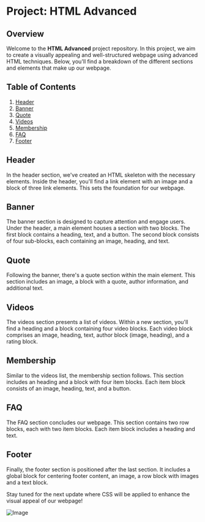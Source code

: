 # Project: HTML Advanced

## Overview

Welcome to the **HTML Advanced** project repository. In this project, we aim to create a visually appealing and well-structured webpage using advanced HTML techniques. Below, you'll find a breakdown of the different sections and elements that make up our webpage.

## Table of Contents

1. [Header](#header)
2. [Banner](#banner)
3. [Quote](#quote)
4. [Videos](#videos)
5. [Membership](#membership)
6. [FAQ](#faq)
7. [Footer](#footer)

## Header

In the header section, we've created an HTML skeleton with the necessary elements. Inside the header, you'll find a link element with an image and a block of three link elements. This sets the foundation for our webpage.


## Banner

The banner section is designed to capture attention and engage users. Under the header, a main element houses a section with two blocks. The first block contains a heading, text, and a button. The second block consists of four sub-blocks, each containing an image, heading, and text.



## Quote

Following the banner, there's a quote section within the main element. This section includes an image, a block with a quote, author information, and additional text.



## Videos

The videos section presents a list of videos. Within a new section, you'll find a heading and a block containing four video blocks. Each video block comprises an image, heading, text, author block (image, heading), and a rating block.



## Membership

Similar to the videos list, the membership section follows. This section includes an heading and a block with four item blocks. Each item block consists of an image, heading, text, and a button.


## FAQ

The FAQ section concludes our webpage. This section contains two row blocks, each with two item blocks. Each item block includes a heading and text.


## Footer

Finally, the footer section is positioned after the last section. It includes a global block for centering footer content, an image, a row block with images and a text block.



Stay tuned for the next update where CSS will be applied to enhance the visual appeal of our webpage!


![Image](https://www.figma.com/file/dyYL6Ku4WG7vsdpwvlcJZC/Homepage?type=design&node-id=3558-0&mode=design&t=fZWLav4WGwXZaBuy-0)